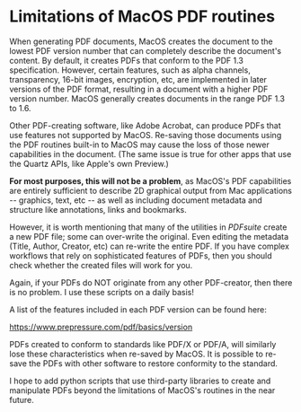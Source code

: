 # Limitations of MacOS PDF routines

When generating PDF documents, MacOS creates the document to the lowest PDF version number that can completely describe the document's content. By default, it creates PDFs that conform to the PDF 1.3 specification. However, certain features, such as alpha channels, transparency, 16-bit images, encryption, etc, are implemented in later versions of the PDF format, resulting in a document with a higher PDF version number. MacOS generally creates documents in the range PDF 1.3 to 1.6.

Other PDF-creating software, like Adobe Acrobat, can produce PDFs that use features not supported by MacOS. Re-saving those documents using the PDF routines built-in to MacOS may cause the loss of those newer capabilities in the document. (The same issue is true for other apps that use the Quartz APIs, like Apple's own Preview.)

**For most purposes, this will not be a problem**, as MacOS's PDF capabilities are entirely sufficient to describe 2D graphical output from Mac applications -- graphics, text, etc -- as well as including document metadata and structure like annotations, links and bookmarks.

However, it is worth mentioning that many of the utilities in _PDFsuite_ create a new PDF file; some can over-write the original. Even editing the metadata (Title, Author, Creator, etc) can re-write the entire PDF. If you have complex workflows that rely on sophisticated features of PDFs, then you should check whether the created files will work for you.

Again, if your PDFs do NOT originate from any other PDF-creator, then there is no problem. I use these scripts on a daily basis!

A list of the features included in each PDF version can be found here:  

https://www.prepressure.com/pdf/basics/version

PDFs created to conform to standards like PDF/X or PDF/A, will similarly lose these characteristics when re-saved by MacOS. It is possible to re-save the PDFs with other software to restore conformity to the standard.

I hope to add python scripts that use third-party libraries to create and manipulate PDFs beyond the limitations of MacOS's routines in the near future.
